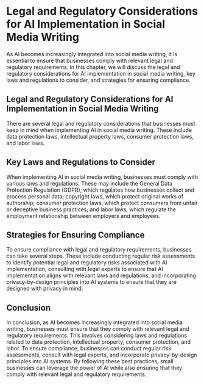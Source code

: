 Legal and Regulatory Considerations for AI Implementation in Social Media Writing
===============================================================================================================================================

As AI becomes increasingly integrated into social media writing, it is essential to ensure that businesses comply with relevant legal and regulatory requirements. In this chapter, we will discuss the legal and regulatory considerations for AI implementation in social media writing, key laws and regulations to consider, and strategies for ensuring compliance.

Legal and Regulatory Considerations for AI Implementation in Social Media Writing
---------------------------------------------------------------------------------

There are several legal and regulatory considerations that businesses must keep in mind when implementing AI in social media writing. These include data protection laws, intellectual property laws, consumer protection laws, and labor laws.

Key Laws and Regulations to Consider
------------------------------------

When implementing AI in social media writing, businesses must comply with various laws and regulations. These may include the General Data Protection Regulation (GDPR), which regulates how businesses collect and process personal data; copyright laws, which protect original works of authorship; consumer protection laws, which protect consumers from unfair or deceptive business practices; and labor laws, which regulate the employment relationship between employers and employees.

Strategies for Ensuring Compliance
----------------------------------

To ensure compliance with legal and regulatory requirements, businesses can take several steps. These include conducting regular risk assessments to identify potential legal and regulatory risks associated with AI implementation, consulting with legal experts to ensure that AI implementation aligns with relevant laws and regulations, and incorporating privacy-by-design principles into AI systems to ensure that they are designed with privacy in mind.

Conclusion
----------

In conclusion, as AI becomes increasingly integrated into social media writing, businesses must ensure that they comply with relevant legal and regulatory requirements. This involves considering laws and regulations related to data protection, intellectual property, consumer protection, and labor. To ensure compliance, businesses can conduct regular risk assessments, consult with legal experts, and incorporate privacy-by-design principles into AI systems. By following these best practices, small businesses can leverage the power of AI while also ensuring that they comply with relevant legal and regulatory requirements.
